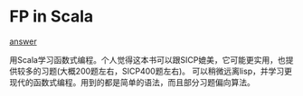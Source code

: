 # FP in Scala

[answer](http://github.com/fpinscala/fpinscala)

用Scala学习函数式编程。个人觉得这本书可以跟SICP媲美，它可能更实用，也提供较多的习题(大概200题左右，SICP400题左右)。
可以稍微远离lisp，并学习更现代的函数式编程。用到的都是简单的语法，而且部分习题偏向算法。